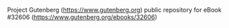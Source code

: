 Project Gutenberg (https://www.gutenberg.org) public repository for eBook #32606 (https://www.gutenberg.org/ebooks/32606)

